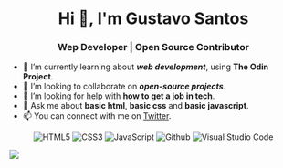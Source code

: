  <h1 align="center">Hi 👋, I'm Gustavo Santos</h1>
 <h3 align="center">Wep Developer | Open Source Contributor </h3>
 



- 🌱 I’m currently learning about **_web development_**, using **The Odin Project**.
- 👯 I’m looking to collaborate on **_open-source projects_**.
- 🤔 I’m looking for help with **how to get a job in tech**.
- 💬 Ask me about **basic html**, **basic css** and **basic javascript**.
- 📫 You can connect with me on [Twitter](https://twitter.com/codewithgustavo).

<p align="center">
   <img alt="HTML5" src="https://img.shields.io/badge/html5-%23fca9ae.svg?style=for-the-badge&logo=html5&logoColor=140200"/>
   <img alt="CSS3" src="https://img.shields.io/badge/css3-%23ffd2ce.svg?style=for-the-badge&logo=css3&logoColor=140200"/>
   <img alt="JavaScript" src="https://img.shields.io/badge/javascript-%23e4626b.svg?style=for-the-badge&logo=javascript&logoColor=%23F7DF1E"/>
   <img alt="Github" src="https://img.shields.io/badge/github-%23e4626b.svg?style=for-the-badge&logo=github&logoColor=140200"/>
   <img alt="Visual Studio Code" src="https://img.shields.io/badge/Visual Studio Code-f2ca61.svg?style=for-the-badge&logo=visual-studio-code&logoColor=140200"/>
</p>

<img 
   src="https://github-readme-stats.vercel.app/api?username=gefgu&show_icons=true&theme=tokyonight" 
/>

<!--
**gefgu/gefgu** is a ✨ _special_ ✨ repository because its `README.md` (this file) appears on your GitHub profile.

Here are some ideas to get you started:

- 🔭 I’m currently working on ...
- 👯 I’m looking to collaborate on ...
- 🤔 I’m looking for help with ...
- 💬 Ask me about ...
- 📫 How to reach me: ...
- 😄 Pronouns: ...
- ⚡ Fun fact: ...
-->
